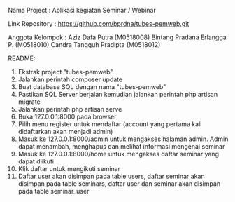 Nama Project : Aplikasi kegiatan Seminar / Webinar

Link Repository : https://github.com/bprdna/tubes-pemweb.git

Anggota Kelompok :
Aziz Dafa Putra		(M0518008)
Bintang Pradana Erlangga P.	(M0518010)
Candra Tangguh Pradipta	(M0518012)

README:

1. Ekstrak project "tubes-pemweb"
2. Jalankan perintah composer update
3. Buat database SQL dengan nama "tubes-pemweb"
4. Pastikan SQL Server berjalan kemudian jalankan perintah php artisan migrate
5. Jalankan perintah php artisan serve
6. Buka 127.0.0.1:8000 pada browser
7. Pilih menu register untuk mendaftar (account yang pertama kali didaftarkan akan menjadi admin)
8. Masuk ke 127.0.0.1:8000/admin untuk mengakses halaman admin. Admin dapat menambah, menghapus dan melihat informasi mengenai seminar
9. Masuk ke 127.0.0.1:8000/home untuk mengakses daftar seminar yang dapat diikuti
10. Klik daftar untuk mengikuti seminar
11. Daftar user akan disimpan pada table users, daftar seminar akan disimpan pada table seminars, daftar user dan seminar akan disimpan pada table seminar_user
